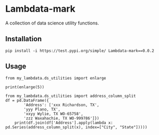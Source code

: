 # Lambdata-mark
A collection of data science utility functions.

## Installation

```
pip install -i https://test.pypi.org/simple/ Lambdata-mark==0.0.2
```

## Usage

```
from my_lambdata.ds_utilities import enlarge

print(enlarge(5))

from my_lambdata.ds_utilities import address_column_split
df = pd.DataFrame({
        'Address': ['xxx Richardson, TX',
        'yyy Plano, TX',
        'xxyy Wylie, TX WO-65758',
        'zzz Waxahachie, TX WO-999786']})
    print(df.join(df['Address'].apply(lambda x: pd.Series(address_column_split(x), index=["City", "State"]))))
```
